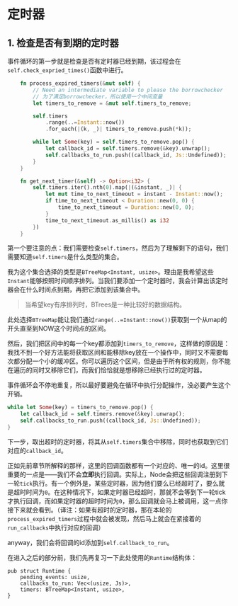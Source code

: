 # 定时器

## 1. 检查是否有到期的定时器

事件循环的第一步就是检查是否有定时器已经到期，该过程会在`self.check_expried_times()`函数中进行。

```rust
    fn process_expired_timers(&mut self) {
        // Need an intermediate variable to please the borrowchecker
        // 为了满足borrowchecker，所以使用一个中间变量
        let timers_to_remove = &mut self.timers_to_remove;

        self.timers
            .range(..=Instant::now())
            .for_each(|(k, _)| timers_to_remove.push(*k));

        while let Some(key) = self.timers_to_remove.pop() {
            let callback_id = self.timers.remove(&key).unwrap();
            self.callbacks_to_run.push((callback_id, Js::Undefined));
        }
    }

    fn get_next_timer(&self) -> Option<i32> {
        self.timers.iter().nth(0).map(|(&instant, _)| {
            let mut time_to_next_timeout = instant - Instant::now();
            if time_to_next_timeout < Duration::new(0, 0) {
                time_to_next_timeout = Duration::new(0, 0);
            }
            time_to_next_timeout.as_millis() as i32
        })
    }
```

第一个要注意的点：我们需要检查`self.timers`，然后为了理解剩下的语句，我们需要知道`self.timers`是什么类型的集合。

我为这个集合选择的类型是`BTreeMap<Instant, usize>`。理由是我希望这些`Instant`能够按照时间顺序排列。当我们要添加一个定时器时，我会计算出该定时器会在什么时间点到期，再把它添加到该集合中。

> 当希望key有序排列时，BTrees是一种比较好的数据结构。

此处选择`BTreeMap`能让我们通过`range(..=Instant::now())`获取到一个从map的开头直至到NOW这个时间点的区间。

然后，我们把区间中的每一个key都添加到`timers_to_remove`，这样做的原因是：我找不到一个好方法能将获取区间和能移除key放在一个操作中，同时又不需要每次都分配一个小的缓冲区。你可以遍历这个区间，但是由于所有权的规则，你不能在遍历的同时又移除它们，而我们恰恰就是想移除已经执行过的定时器。

事件循环会不停地重复，所以最好要避免在循环中执行分配操作，没必要产生这个开销。

```rust
while let Some(key) = timers_to_remove.pop() {
    let callback_id = self.timers.remove(&key).unwrap();
    self.callbacks_to_run.push((callback_id, Js::Undefined));
}
```

下一步，取出超时的定时器，将其从`self.timers`集合中移除，同时也获取到它们对应的`callback_id`。

正如先前章节所解释的那样，这里的回调函数都有一个对应的、唯一的id。这里很重要的一点是——我们不会**立即**执行回调。实际上，Node会把这些回调注册到下一轮`tick`执行。有一个例外是，某些定时器，因为他们要么已经超时了，要么就是超时时间为`0`。在这种情况下，如果定时器已经超时，那就不会等到下一轮tick才执行回调，而如果定时器的超时时间为`0`，那么回调就会马上被调用，这一点你接下来就会看到。（译注：如果有超时的定时器，那在本轮的`process_expired_timers`过程中就会被发现，然后马上就会在紧接着的`run_callbacks`中执行对应的回调）

anyway，我们会将回调的id添加到`self.callback_to_run`。

在进入之后的部分前，我们先再复习一下此处使用的`Runtime`结构体：

```rust, no_run
pub struct Runtime {
    pending_events: usize,
    callbacks_to_run: Vec<(usize, Js)>,
    timers: BTreeMap<Instant, usize>,
}
```
